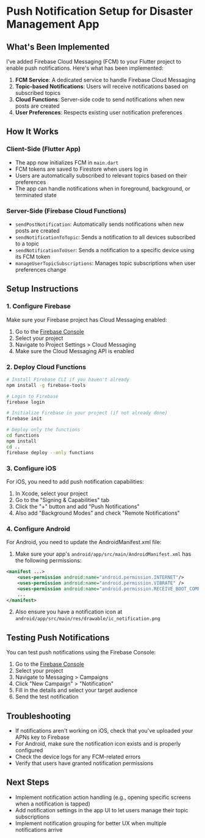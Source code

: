 # Push Notification Setup for Disaster Management App

## What's Been Implemented

I've added Firebase Cloud Messaging (FCM) to your Flutter project to enable push notifications. Here's what has been implemented:

1. **FCM Service**: A dedicated service to handle Firebase Cloud Messaging
2. **Topic-based Notifications**: Users will receive notifications based on subscribed topics
3. **Cloud Functions**: Server-side code to send notifications when new posts are created
4. **User Preferences**: Respects existing user notification preferences

## How It Works

### Client-Side (Flutter App)

- The app now initializes FCM in `main.dart`
- FCM tokens are saved to Firestore when users log in
- Users are automatically subscribed to relevant topics based on their preferences
- The app can handle notifications when in foreground, background, or terminated state

### Server-Side (Firebase Cloud Functions)

- `sendPostNotification`: Automatically sends notifications when new posts are created
- `sendNotificationToTopic`: Sends a notification to all devices subscribed to a topic
- `sendNotificationToUser`: Sends a notification to a specific device using its FCM token
- `manageUserTopicSubscriptions`: Manages topic subscriptions when user preferences change

## Setup Instructions

### 1. Configure Firebase

Make sure your Firebase project has Cloud Messaging enabled:

1. Go to the [Firebase Console](https://console.firebase.google.com/)
2. Select your project
3. Navigate to Project Settings > Cloud Messaging
4. Make sure the Cloud Messaging API is enabled

### 2. Deploy Cloud Functions

```bash
# Install Firebase CLI if you haven't already
npm install -g firebase-tools

# Login to Firebase
firebase login

# Initialize Firebase in your project (if not already done)
firebase init

# Deploy only the functions
cd functions
npm install
cd ..
firebase deploy --only functions
```

### 3. Configure iOS

For iOS, you need to add push notification capabilities:

1. In Xcode, select your project
2. Go to the "Signing & Capabilities" tab
3. Click the "+" button and add "Push Notifications"
4. Also add "Background Modes" and check "Remote Notifications"

### 4. Configure Android

For Android, you need to update the AndroidManifest.xml file:

1. Make sure your app's `android/app/src/main/AndroidManifest.xml` has the following permissions:

```xml
<manifest ...>
    <uses-permission android:name="android.permission.INTERNET"/>
    <uses-permission android:name="android.permission.VIBRATE" />
    <uses-permission android:name="android.permission.RECEIVE_BOOT_COMPLETED"/>
    ...
</manifest>
```

2. Also ensure you have a notification icon at `android/app/src/main/res/drawable/ic_notification.png`

## Testing Push Notifications

You can test push notifications using the Firebase Console:

1. Go to the [Firebase Console](https://console.firebase.google.com/)
2. Select your project
3. Navigate to Messaging > Campaigns
4. Click "New Campaign" > "Notification"
5. Fill in the details and select your target audience
6. Send the test notification

## Troubleshooting

- If notifications aren't working on iOS, check that you've uploaded your APNs key to Firebase
- For Android, make sure the notification icon exists and is properly configured
- Check the device logs for any FCM-related errors
- Verify that users have granted notification permissions

## Next Steps

- Implement notification action handling (e.g., opening specific screens when a notification is tapped)
- Add notification settings in the app UI to let users manage their topic subscriptions
- Implement notification grouping for better UX when multiple notifications arrive

